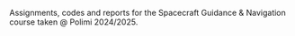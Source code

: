 Assignments, codes and reports for the Spacecraft Guidance & Navigation course taken @ Polimi 2024/2025.

